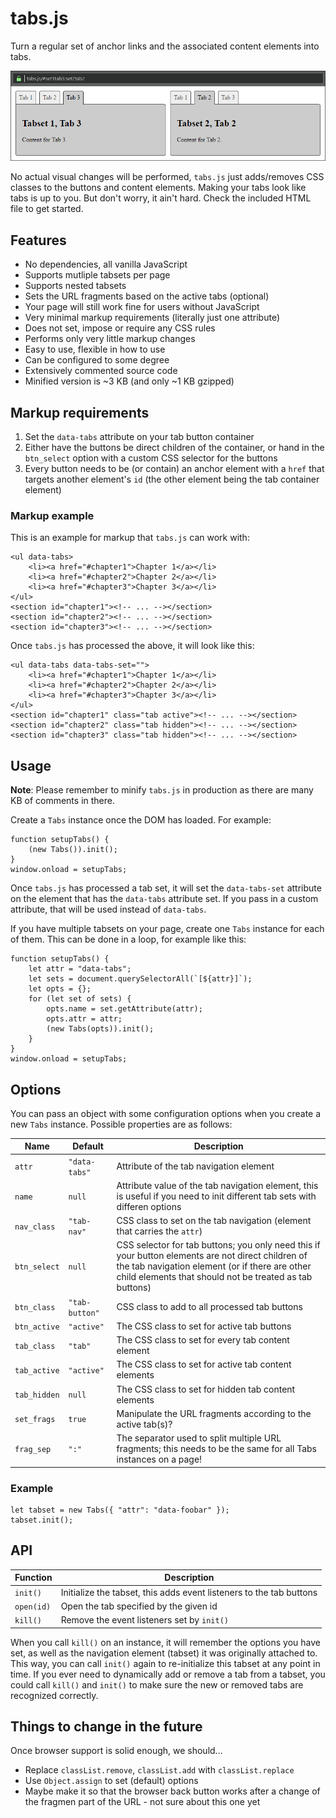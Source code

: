 # tabs.js

Turn a regular set of anchor links and the associated content elements 
into tabs.

![picture](example.png)

No actual visual changes will be performed, `tabs.js` just adds/removes 
CSS classes to the buttons and content elements. Making your tabs look 
like tabs is up to you. But don't worry, it ain't hard. Check the 
included HTML file to get started.

## Features

- No dependencies, all vanilla JavaScript
- Supports mutliple tabsets per page
- Supports nested tabsets
- Sets the URL fragments based on the active tabs (optional)
- Your page will still work fine for users without JavaScript
- Very minimal markup requirements (literally just one attribute)
- Does not set, impose or require any CSS rules
- Performs only very little markup changes
- Easy to use, flexible in how to use
- Can be configured to some degree
- Extensively commented source code
- Minified version is ~3 KB (and only ~1 KB gzipped)

## Markup requirements

1. Set the `data-tabs` attribute on your tab button container
2. Either have the buttons be direct children of the container, or hand 
   in the `btn_select` option with a custom CSS selector for the buttons
3. Every button needs to be (or contain) an anchor element with a `href`
   that targets another element's `id` (the other element being the tab 
   container element)
  
### Markup example

This is an example for markup that `tabs.js` can work with:

	<ul data-tabs>
		<li><a href="#chapter1">Chapter 1</a></li>
		<li><a href="#chapter2">Chapter 2</a></li>
		<li><a href="#chapter3">Chapter 3</a></li>
	</ul>
	<section id="chapter1"><!-- ... --></section>
	<section id="chapter2"><!-- ... --></section>
	<section id="chapter3"><!-- ... --></section>

Once `tabs.js` has processed the above, it will look like this:

	<ul data-tabs data-tabs-set="">
		<li><a href="#chapter1">Chapter 1</a></li>
		<li><a href="#chapter2">Chapter 2</a></li>
		<li><a href="#chapter3">Chapter 3</a></li>
	</ul>
	<section id="chapter1" class="tab active"><!-- ... --></section>
	<section id="chapter2" class="tab hidden"><!-- ... --></section>
	<section id="chapter3" class="tab hidden"><!-- ... --></section>

## Usage

**Note**: Please remember to minify `tabs.js` in production as there are 
many KB of comments in there.

Create a `Tabs` instance once the DOM has loaded. For example:

	function setupTabs() {
		(new Tabs()).init();
	}
	window.onload = setupTabs;
	
Once `tabs.js` has processed a tab set, it will set the `data-tabs-set` 
attribute on the element that has the `data-tabs` attribute set. If you pass 
in a custom attribute, that  will be used instead of `data-tabs`.
 
If you have multiple tabsets on your page, create one `Tabs` instance 
for each of them. This can be done in a loop, for example like this:

	function setupTabs() {
		let attr = "data-tabs";
		let sets = document.querySelectorAll(`[${attr}]`);
		let opts = {};
		for (let set of sets) {
			opts.name = set.getAttribute(attr);
			opts.attr = attr;
			(new Tabs(opts)).init();
		}
	}
	window.onload = setupTabs;
 
## Options

You can pass an object with some configuration options when you create 
a new `Tabs` instance. Possible properties are as follows:

| Name         | Default     | Description |
|--------------|-------------|-------------|
| `attr`       | `"data-tabs"`  | Attribute of the tab navigation element |
| `name`       | `null`         | Attribute value of the tab navigation element, this is useful if you need to init different tab sets with differen options |
| `nav_class`  | `"tab-nav"`    | CSS class to set on the tab navigation (element that carries the `attr`) |
| `btn_select` | `null`         | CSS selector for tab buttons; you only need this if your button elements are not direct children of the tab navigation element (or if there are other child elements that should not be treated as tab buttons) |
| `btn_class`  | `"tab-button"` | CSS class to add to all processed tab buttons |
| `btn_active` | `"active"`     | The CSS class to set for active tab buttons |
| `tab_class`  | `"tab"`        | The CSS class to set for every tab content element |
| `tab_active` | `"active"`     | The CSS class to set for active tab content elements |
| `tab_hidden` | `null`         | The CSS class to set for hidden tab content elements |
| `set_frags`  | `true`         | Manipulate the URL fragments according to the active tab(s)? |
| `frag_sep`   | `":"`          | The separator used to split multiple URL fragments; this needs to be the same for all Tabs instances on a page! |

### Example

    let tabset = new Tabs({ "attr": "data-foobar" });
    tabset.init();
    
## API

| Function   | Description |
|------------|-------------|
| `init()`   | Initialize the tabset, this adds event listeners to the tab buttons |
| `open(id)` | Open the tab specified by the given id |
| `kill()`   | Remove the event listeners set by `init()` |

When you call `kill()` on an instance, it will remember the options you 
have set, as well as the navigation element (tabset) it was originally 
attached to. This way, you can call `init()` again to re-initialize this 
tabset at any point in time. If you ever need to dynamically add or 
remove a tab from a tabset, you could call `kill()` and `init()` to make 
sure the new or removed tabs are recognized correctly.
	
## Things to change in the future

Once browser support is solid enough, we should...

- Replace `classList.remove`, `classList.add` with `classList.replace`
- Use `Object.assign` to set (default) options
- Maybe make it so that the browser back button works after a change
  of the fragmen part of the URL - not sure about this one yet
